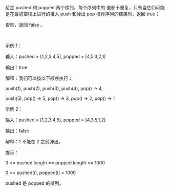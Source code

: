 给定 pushed 和 popped 两个序列，每个序列中的 值都不重复，只有当它们可能是在最初空栈上进行的推入 push 和弹出 pop 操作序列的结果时，返回 true；

否则，返回 false 。

 

示例 1：

输入：pushed = [1,2,3,4,5], popped = [4,5,3,2,1]

输出：true

解释：我们可以按以下顺序执行：

push(1), push(2), push(3), push(4), pop() -> 4,

push(5), pop() -> 5, pop() -> 3, pop() -> 2, pop() -> 1

示例 2：

输入：pushed = [1,2,3,4,5], popped = [4,3,5,1,2]

输出：false

解释：1 不能在 2 之前弹出。
 

提示：

0 <= pushed.length == popped.length <= 1000

0 <= pushed[i], popped[i] < 1000

pushed 是 popped 的排列。

